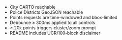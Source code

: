 - City CARTO reachable
- Police Districts GeoJSON reachable
- Points requests are time-windowed and bbox-limited
- Debounce ≥ 300ms applied to all controls
- ≥ 20k points triggers cluster/zoom prompt
- README includes UCR/100-block disclaimer
